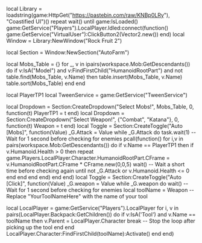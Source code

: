 local Library = loadstring(game:HttpGet("https://pastebin.com/raw/KNBp0LRy"), "Coastified UI")()
repeat wait() until game:IsLoaded()
game:GetService("Players").LocalPlayer.Idled:connect(function()
game:GetService("VirtualUser"):ClickButton2(Vector2.new())
end)
local Window = Library:NewWindow("Rock Fruit 2")

local Section = Window:NewSection("AutoFarm")

local Mobs_Table = {}
for _, v in ipairs(workspace.Mob:GetDescendants()) do
    if v:IsA("Model") and v:FindFirstChild("HumanoidRootPart") and not table.find(Mobs_Table, v.Name) then
        table.insert(Mobs_Table, v.Name)
        table.sort(Mobs_Table)
    end
end

local PlayerTP1
local TweenService = game:GetService("TweenService")

local Dropdown = Section:CreateDropdown("Select Mobs!", Mobs_Table, 0, function(t)
    PlayerTP1 = t
end)
local Dropdown = Section:CreateDropdown("Select Weapon!", {"Combat", "Katana"}, 0, function(t)
    Weapon = t
end)
local Toggle = Section:CreateToggle("Auto [Mobs]", function(Value)
_G.Attack = Value
while _G.Attack do
task.wait(1)  -- Wait for 1 second before checking for enemies
pcall(function()
for i,v in pairs(workspace.Mob:GetDescendants()) do
if v.Name == PlayerTP1 then
if v.Humanoid.Health > 0 then
repeat
game.Players.LocalPlayer.Character.HumanoidRootPart.CFrame = v.HumanoidRootPart.CFrame * CFrame.new(0,0,5)
wait()  -- Wait a short time before checking again
until not _G.Attack or v.Humanoid.Health <= 0
end
end
end
end)
end
end)
local Toggle = Section:CreateToggle("Auto [Click]", function(Value)
_G.weapon = Value
while _G.weapon do
wait()  -- Wait for 1 second before checking for enemies
local toolName = Weapon -- Replace "YourToolNameHere" with the name of your tool
    
local LocalPlayer = game:GetService("Players").LocalPlayer
for i, v in pairs(LocalPlayer.Backpack:GetChildren()) do
if v:IsA('Tool') and v.Name == toolName then
    v.Parent = LocalPlayer.Character
    break -- Stop the loop after picking up the tool
end
end
LocalPlayer.Character:FindFirstChild(toolName):Activate()
end
end)
